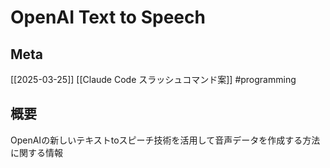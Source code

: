 # OpenAI Text to Speech

## Meta

[[2025-03-25]] [[Claude Code スラッシュコマンド案]]
#programming

## 概要

OpenAIの新しいテキストtoスピーチ技術を活用して音声データを作成する方法に関する情報